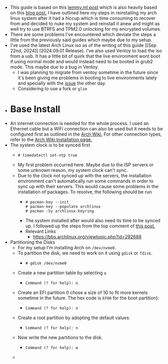 - This guide is based on this [lemmy.ml post](https://lemmy.ml/post/61254) which is also heavily based on this [blog post.](https://nerdstuff.org/posts/2020/2020-004_arch_linux_luks_btrfs_systemd-boot/) I have outlined here my steps in reinstalling my arch linux system after it had a hiccup which is time consuming to recover from and decided to nuke my system and reinstall it anew and might as well try to use BTRFS and TPM2.0 unlocking for my encrypted volumes.
- There are some problems I've encountered which deviate the steps a little from the previously said guides which maybe due to my setup.
- I've used the latest Arch Linux iso as of the writing of this guide [[Sep 22nd, 2024]] (2024.09.01 Release). I've also used Ventoy to load the iso from a usb. It has a little bit of quirk that the live environment wont boot if using normal mode and would instead need to be booted in grub2 mode. This maybe due to a bug in Ventoy.
	- I was planning to migrate from ventoy sometime in the future since it's been giving me problems in booting to live environments lately and specially with the [issue](https://lemmy.ml/post/20404494) the other day.
	- Considering to use a fork or `glim`
- # Base Install
- An internet connection is needed for the whole process. I used an Ethernet cable but a WiFi connection can also be used but it needs to be configured first as outlined in the [Arch Wiki.](https://wiki.archlinux.org/title/Iwd#iwctl) For other connection types, refer to the [Arch Wiki Installation page.](https://wiki.archlinux.org/title/Installation_guide#Connect_to_the_internet)
- The system clock is to be synced first
	- ```
	  # timedatectl set-ntp true
	  ```
	- My first problem occurred here. Maybe due to the ISP servers or some unknown reason, my system clock can't sync.
	- Due to the clock not synced up with the servers, the installation environment can't automatically run some commands in order to sync up with their servers. This would cause some problems in the installation of packages. To resolve, the following should be run
		- ```
		  # pacman-key --init
		  # pacman-key --populate archlinux
		  # pacman -Sy archlinux-keyring
		  ```
		- The system installed after would also need its time to be synced up. I followed up the steps from the top comment of [this post.](https://www.reddit.com/r/archlinux/comments/15zgd4y/time_sync_wont_sync_help/)
		- Relevant Links
			- https://bbs.archlinux.org/viewtopic.php?id=292688
- Partitioning the Disks
	- For my setup I'm installing Arch on `/dev/nvme0`.
	- To partition the disk, we need to work on it using `gdisk` or `fdisk`.
		- ```
		  # gdisk /dev/nvme0
		  ```
	- Create a new partition table by selecting `o`
		- ```
		  Command (? for help): o
		  ```
	- Create an EFI partition (I chose a size of 1G to fit more kernels sometime in the future. The hex code is `EF00` for the boot partition):
		- ```
		  Command (? for help): n
		  ```
	- Create a root partition by adopting the default values.
		- ```
		  Command (? for help): n
		  ```
	- Now write the new partitions to the disk.
		- ```
		  Command (? for help): w
		  ```
	-